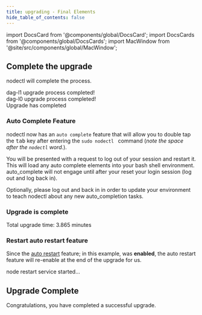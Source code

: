 ```yaml
---
title: upgrading - Final Elements
hide_table_of_contents: false
---
```

<intro-end />

import DocsCard from '@components/global/DocsCard';
import DocsCards from '@components/global/DocsCards';
import MacWindow from '@site/src/components/global/MacWindow';

<head>
  <title>MainNet 2.0 Automation with nodectl</title>
  <meta
    name="description"
    content="MainNet 2.0 Automation - Upgrade Tessellation with nodectl"
  />
</head>

## Complete the upgrade

nodectl will complete the process.

<MacWindow>
  dag-l1 upgrade process completed!<br />
  dag-l0 upgrade process completed!<br />
  Upgrade has completed<br />
</MacWindow>

### Auto Complete Feature

nodectl now has an `auto complete` feature that will allow you to double tap the <kbd>tab</kbd> key after entering the `sudo nodectl ` command (*note the space after the `nodectl` word.*).  

You will be presented with a request to log out of your session and restart it.  This will load any auto complete elements into your bash shell environment.  auto_complete will not engage until after your reset your login session (log out and log back in).

<MacWindow>
  Optionally, please log out and back in in order to update your environment to teach nodectl about
  any new auto_completion tasks.
</MacWindow>

### Upgrade is complete
<MacWindow>
  Total upgrade time: 3.865 minutes<br />
</MacWindow>

### Restart auto restart feature

Since the [auto restart](/validate/automated/nodectlCommands#auto_restart) feature; in this example, was **enabled**, the auto restart feature will re-enable at the end of the upgrade for us.

<MacWindow>
  node restart service started... 
</MacWindow>

## Upgrade Complete
Congratulations, you have completed a successful upgrade.